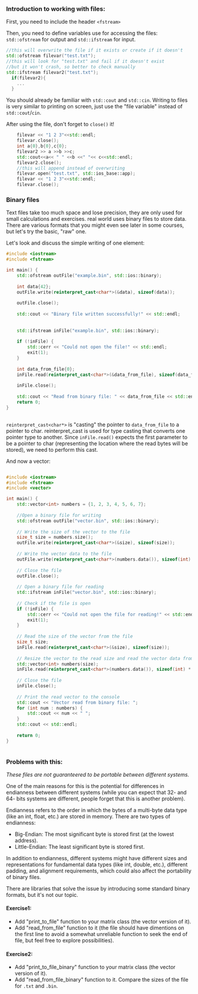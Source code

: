 ### Introduction to working with files:

First, you need to include the header `<fstream>`

Then, you need to define variables use for accessing the files:
`std::ofstream` for output and `std::ifstream` for input.

```cpp
//this will overwrite the file if it exists or create if it doesn't
std::ofstream filevar("test.txt");
//this will look for "test.txt" and fail if it doesn't exist
//but it won't crash, so better to check manually
std::ifstream filevar2("test.txt");
  if(filevar2){
    ...
  }  
```
You should already be familiar with `std::cout` and `std::cin`. Writing to files is very similar to printing on screen, just use the "file variable" instead of `std::cout`/`cin`.

After using the file, don't forget to `close()` it!


```cpp
    filevar << "1 2 3"<<std::endl;
    filevar.close();
    int a{0},b{0},c{0};
    filevar2 >> a >>b >>c;
    std::cout<<a<< " " <<b <<" "<< c<<std::endl;
    filevar2.close();
    //this will append instead of overwriting
    filevar.open("test.txt", std::ios_base::app);
    filevar << "1 2 3"<<std::endl;
    filevar.close();
```

### Binary files

Text files take too much space and lose precision, they are only used for small calculations and exercises. real world uses binary files to store data. There are various formats that you might even see later in some courses, but let's try the basic, "raw" one.

Let's look and discuss the simple writing of one element:

```cpp
#include <iostream>
#include <fstream>

int main() {
    std::ofstream outFile("example.bin", std::ios::binary);
    
    int data{42};
    outFile.write(reinterpret_cast<char*>(&data), sizeof(data));
    
    outFile.close();
    
    std::cout << "Binary file written successfully!" << std::endl;
   
  
    std::ifstream inFile("example.bin", std::ios::binary);
    
    if (!inFile) {
        std::cerr << "Could not open the file!" << std::endl;
        exit(1);
    }
    
    int data_from_file{0};
    inFile.read(reinterpret_cast<char*>(&data_from_file), sizeof(data_from_file));
    
    inFile.close();
    
    std::cout << "Read from binary file: " << data_from_file << std::endl;
    return 0;
}
 

```

 `reinterpret_cast<char*>` is "casting" the pointer to `data_from_file` to a pointer to char. reinterpret_cast is used for type casting that converts one pointer type to another. Since `inFile.read()` expects the first parameter to be a pointer to char (representing the location where the read bytes will be stored), we need to perform this cast.


And now a vector:

```cpp

#include <iostream>
#include <fstream>
#include <vector>

int main() {
    std::vector<int> numbers = {1, 2, 3, 4, 5, 6, 7};
    
    //Open a binary file for writing
    std::ofstream outFile("vector.bin", std::ios::binary);
    
    // Write the size of the vector to the file
    size_t size = numbers.size();
    outFile.write(reinterpret_cast<char*>(&size), sizeof(size));
    
    // Write the vector data to the file
    outFile.write(reinterpret_cast<char*>(numbers.data()), sizeof(int) * size);
    
    // Close the file
    outFile.close();
  
    // Open a binary file for reading
    std::ifstream inFile("vector.bin", std::ios::binary);
    
    // Check if the file is open
    if (!inFile) {
        std::cerr << "Could not open the file for reading!" << std::endl;
        exit(1);
    }
    
    // Read the size of the vector from the file
    size_t size;
    inFile.read(reinterpret_cast<char*>(&size), sizeof(size));
    
    // Resize the vector to the read size and read the vector data from the file
    std::vector<int> numbers(size);
    inFile.read(reinterpret_cast<char*>(numbers.data()), sizeof(int) * size);
    
    // Close the file
    inFile.close();
    
    // Print the read vector to the console
    std::cout << "Vector read from binary file: ";
    for (int num : numbers) {
        std::cout << num << " ";
    }
    std::cout << std::endl;
    
    return 0;
}
 

```

### Problems with this:

*These files are not guaranteered to be portable between different systems.*

One of the main reasons for this is the potential for differences in endianness between different systems (while you can expect that 32- and 64- bits systems are different, people forget that this is another problem).

Endianness refers to the order in which the bytes of a multi-byte data type (like an int, float, etc.) are stored in memory. There are two types of endianness:

  - Big-Endian: The most significant byte is stored first (at the lowest address).
  - Little-Endian: The least significant byte is stored first.

In addition to endianness, different systems might have different sizes and representations for fundamental data types (like int, double, etc.), different padding, and alignment requirements, which could also affect the portability of binary files.

There are libraries that solve the issue by introducing some standard binary formats, but it's not our topic.


#### Exercise1:

 - Add "print_to_file" function to your matrix class (the vector version of it).
 - Add "read_from_file" function to it (the file should have dimentions on the first line to avoid a somewhat unreliable function to seek the end of file, but feel free to explore possibilities).

#### Exercise2:

 - Add "print_to_file_binary" function to your matrix class (the vector version of it).
 - Add "read_from_file_binary" function to it. Compare the sizes of the file for `.txt` and `.bin`.

